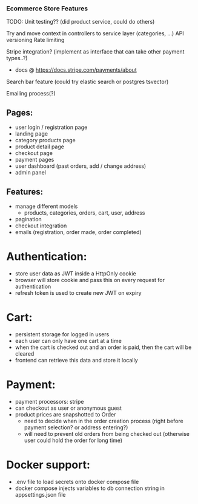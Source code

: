 ### Ecommerce Store Features

TODO:
Unit testing?? (did product service, could do others)

Try and move context in controllers to service layer (categories, ...)
API versioning
Rate limiting

Stripe integration? (implement as interface that can take other payment types..?)

- docs @ https://docs.stripe.com/payments/about

Search bar feature (could try elastic search or postgres tsvector)

Emailing process(?)

## Pages:

- user login / registration page
- landing page
- category products page
- product detail page
- checkout page
- payment pages
- user dashboard (past orders, add / change address)
- admin panel

## Features:

- manage different models
  - products, categories, orders, cart, user, address
- pagination
- checkout integration
- emails (registration, order made, order completed)

# Authentication:

- store user data as JWT inside a HttpOnly cookie
- browser will store cookie and pass this on every request for authentication
- refresh token is used to create new JWT on expiry

# Cart:

- persistent storage for logged in users
- each user can only have one cart at a time
- when the cart is checked out and an order is paid, then the cart will be cleared
- frontend can retrieve this data and store it locally

# Payment:

- payment processors: stripe
- can checkout as user or anonymous guest
- product prices are snapshotted to Order
  - need to decide when in the order creation process (right before payment selection? or address entering?)
  - will need to prevent old orders from being checked out (otherwise user could hold the order for long time)

# Docker support:

- .env file to load secrets onto docker compose file
- docker compose injects variables to db connection string in appsettings.json file
